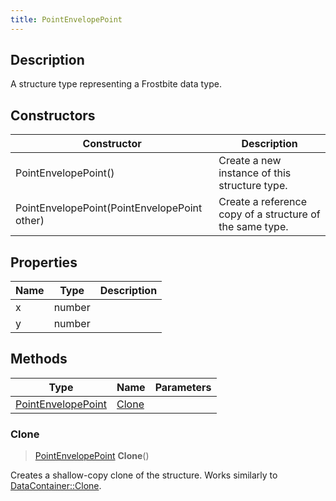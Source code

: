 ```yaml
---
title: PointEnvelopePoint
---
```

## Description

A structure type representing a Frostbite data type.

## Constructors

| Constructor                                  | Description                                              |
| -------------------------------------------- | -------------------------------------------------------- |
| PointEnvelopePoint()                         | Create a new instance of this structure type.            |
| PointEnvelopePoint(PointEnvelopePoint other) | Create a reference copy of a structure of the same type. |

## Properties

| Name | Type   | Description |
| ---- | ------ | ----------- |
| x    | number |             |
| y    | number |             |

## Methods

| Type                                     | Name            | Parameters |
| ---------------------------------------- | --------------- | ---------- |
| [PointEnvelopePoint](/vext/ref/fb/pointenvelopepoint/) | [Clone](#clone) |            |

### Clone

> [PointEnvelopePoint](/vext/ref/fb/pointenvelopepoint/) **Clone**()

Creates a shallow-copy clone of the structure. Works similarly to [DataContainer::Clone](/vext/ref/shared/class/datacontainer#clone).
